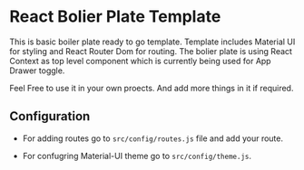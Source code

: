 # React Bolier Plate Template

This is basic boiler plate ready to go template. Template includes Material UI for styling and React Router Dom for routing. The bolier plate is using React Context as top level component which is currently being used for App Drawer toggle.

Feel Free to use it in your own proects. And add more things in it if required.

## Configuration

- For adding routes go to `src/config/routes.js` file and add your route.

- For confugring Material-UI theme go to `src/config/theme.js`.
